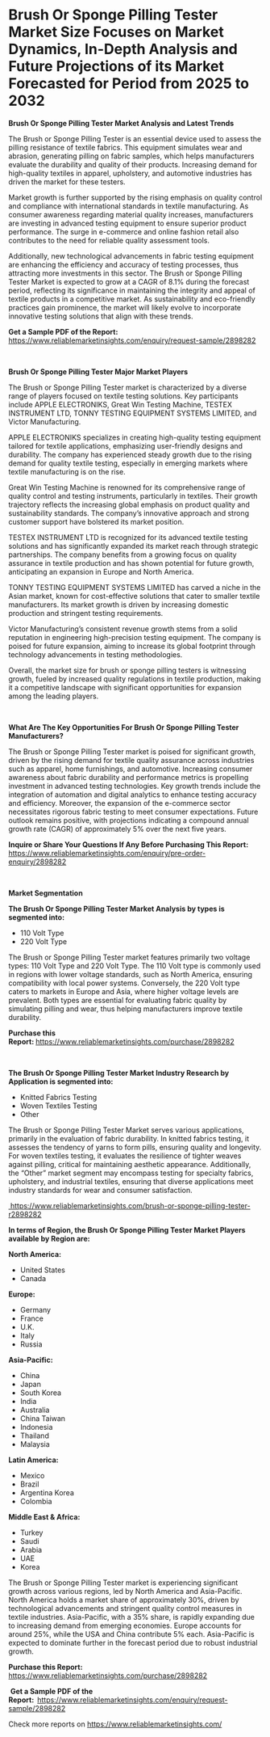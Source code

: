 <p><h1>Brush Or Sponge Pilling Tester Market Size Focuses on Market Dynamics, In-Depth Analysis and Future Projections of its Market Forecasted for Period from 2025 to 2032</h1></p><p><strong>Brush Or Sponge Pilling Tester Market Analysis and Latest Trends</strong></p>
<p><p>The Brush or Sponge Pilling Tester is an essential device used to assess the pilling resistance of textile fabrics. This equipment simulates wear and abrasion, generating pilling on fabric samples, which helps manufacturers evaluate the durability and quality of their products. Increasing demand for high-quality textiles in apparel, upholstery, and automotive industries has driven the market for these testers.</p><p>Market growth is further supported by the rising emphasis on quality control and compliance with international standards in textile manufacturing. As consumer awareness regarding material quality increases, manufacturers are investing in advanced testing equipment to ensure superior product performance. The surge in e-commerce and online fashion retail also contributes to the need for reliable quality assessment tools.</p><p>Additionally, new technological advancements in fabric testing equipment are enhancing the efficiency and accuracy of testing processes, thus attracting more investments in this sector. The Brush or Sponge Pilling Tester Market is expected to grow at a CAGR of 8.1% during the forecast period, reflecting its significance in maintaining the integrity and appeal of textile products in a competitive market. As sustainability and eco-friendly practices gain prominence, the market will likely evolve to incorporate innovative testing solutions that align with these trends.</p></p>
<p><strong>Get a Sample PDF of the Report:&nbsp;</strong> <a href="https://www.reliablemarketinsights.com/enquiry/request-sample/2898282?utm_campaign=3556&utm_medium=2&utm_source=Github&utm_content=ia&utm_term=15032025&utm_id=brush-or-sponge-pilling-tester">https://www.reliablemarketinsights.com/enquiry/request-sample/2898282</a></p>
<p>&nbsp;</p>
<p><strong>Brush Or Sponge Pilling Tester Major Market Players</strong></p>
<p><p>The Brush or Sponge Pilling Tester market is characterized by a diverse range of players focused on textile testing solutions. Key participants include APPLE ELECTRONIKS, Great Win Testing Machine, TESTEX INSTRUMENT LTD, TONNY TESTING EQUIPMENT SYSTEMS LIMITED, and Victor Manufacturing. </p><p>APPLE ELECTRONIKS specializes in creating high-quality testing equipment tailored for textile applications, emphasizing user-friendly designs and durability. The company has experienced steady growth due to the rising demand for quality textile testing, especially in emerging markets where textile manufacturing is on the rise.</p><p>Great Win Testing Machine is renowned for its comprehensive range of quality control and testing instruments, particularly in textiles. Their growth trajectory reflects the increasing global emphasis on product quality and sustainability standards. The company’s innovative approach and strong customer support have bolstered its market position.</p><p>TESTEX INSTRUMENT LTD is recognized for its advanced textile testing solutions and has significantly expanded its market reach through strategic partnerships. The company benefits from a growing focus on quality assurance in textile production and has shown potential for future growth, anticipating an expansion in Europe and North America.</p><p>TONNY TESTING EQUIPMENT SYSTEMS LIMITED has carved a niche in the Asian market, known for cost-effective solutions that cater to smaller textile manufacturers. Its market growth is driven by increasing domestic production and stringent testing requirements.</p><p>Victor Manufacturing’s consistent revenue growth stems from a solid reputation in engineering high-precision testing equipment. The company is poised for future expansion, aiming to increase its global footprint through technology advancements in testing methodologies.</p><p>Overall, the market size for brush or sponge pilling testers is witnessing growth, fueled by increased quality regulations in textile production, making it a competitive landscape with significant opportunities for expansion among the leading players.</p></p>
<p>&nbsp;</p>
<p><strong>What Are The Key Opportunities For Brush Or Sponge Pilling Tester Manufacturers?</strong></p>
<p><p>The Brush or Sponge Pilling Tester market is poised for significant growth, driven by the rising demand for textile quality assurance across industries such as apparel, home furnishings, and automotive. Increasing consumer awareness about fabric durability and performance metrics is propelling investment in advanced testing technologies. Key growth trends include the integration of automation and digital analytics to enhance testing accuracy and efficiency. Moreover, the expansion of the e-commerce sector necessitates rigorous fabric testing to meet consumer expectations. Future outlook remains positive, with projections indicating a compound annual growth rate (CAGR) of approximately 5% over the next five years.</p></p>
<p><strong>Inquire or Share Your Questions If Any Before Purchasing This Report:</strong> <a href="https://www.reliablemarketinsights.com/enquiry/pre-order-enquiry/2898282?utm_campaign=3556&utm_medium=2&utm_source=Github&utm_content=ia&utm_term=15032025&utm_id=brush-or-sponge-pilling-tester">https://www.reliablemarketinsights.com/enquiry/pre-order-enquiry/2898282</a></p>
<p>&nbsp;</p>
<p><strong>Market Segmentation</strong></p>
<p><strong>The Brush Or Sponge Pilling Tester Market Analysis by types is segmented into:</strong></p>
<p><ul><li>110 Volt Type</li><li>220 Volt Type</li></ul></p>
<p><p>The Brush or Sponge Pilling Tester market features primarily two voltage types: 110 Volt Type and 220 Volt Type. The 110 Volt type is commonly used in regions with lower voltage standards, such as North America, ensuring compatibility with local power systems. Conversely, the 220 Volt type caters to markets in Europe and Asia, where higher voltage levels are prevalent. Both types are essential for evaluating fabric quality by simulating pilling and wear, thus helping manufacturers improve textile durability.</p></p>
<p><strong>Purchase this Report:&nbsp;</strong><a href="https://www.reliablemarketinsights.com/purchase/2898282?utm_campaign=3556&utm_medium=2&utm_source=Github&utm_content=ia&utm_term=15032025&utm_id=brush-or-sponge-pilling-tester">https://www.reliablemarketinsights.com/purchase/2898282</a></p>
<p>&nbsp;</p>
<p><strong>The Brush Or Sponge Pilling Tester Market Industry Research by Application is segmented into:</strong></p>
<p><ul><li>Knitted Fabrics Testing</li><li>Woven Textiles Testing</li><li>Other</li></ul></p>
<p><p>The Brush or Sponge Pilling Tester Market serves various applications, primarily in the evaluation of fabric durability. In knitted fabrics testing, it assesses the tendency of yarns to form pills, ensuring quality and longevity. For woven textiles testing, it evaluates the resilience of tighter weaves against pilling, critical for maintaining aesthetic appearance. Additionally, the “Other” market segment may encompass testing for specialty fabrics, upholstery, and industrial textiles, ensuring that diverse applications meet industry standards for wear and consumer satisfaction.</p></p>
<p><a href="https://www.reliablemarketinsights.com/brush-or-sponge-pilling-tester-r2898282?utm_campaign=3556&utm_medium=2&utm_source=Github&utm_content=ia&utm_term=15032025&utm_id=brush-or-sponge-pilling-tester">&nbsp;https://www.reliablemarketinsights.com/brush-or-sponge-pilling-tester-r2898282</a></p>
<p><strong>In terms of Region, the Brush Or Sponge Pilling Tester Market Players available by Region are:</strong></p>
<p>
    <p> <strong> North America: </strong>
        <ul>
            <li>United States</li>
            <li>Canada</li>
        </ul>
        </p> 
    <p> <strong> Europe: </strong>
        <ul>
            <li>Germany</li>
            <li>France</li>
            <li>U.K.</li>
            <li>Italy</li>
            <li>Russia</li>
        </ul>
        </p> 
    <p> <strong> Asia-Pacific: </strong>
        <ul>
            <li>China</li>
            <li>Japan</li>
            <li>South Korea</li>
            <li>India</li>
            <li>Australia</li>
            <li>China Taiwan</li>
            <li>Indonesia</li>
            <li>Thailand</li>
            <li>Malaysia</li>
        </ul>
        </p> 
    <p> <strong> Latin America: </strong>
        <ul>
            <li>Mexico</li>
            <li>Brazil</li>
            <li>Argentina Korea</li>
            <li>Colombia</li>
        </ul>
        </p> 
    <p> <strong> Middle East & Africa: </strong>
        <ul>
            <li>Turkey</li>
            <li>Saudi</li>
            <li>Arabia</li>
            <li>UAE</li>
            <li>Korea</li>
        </ul>
    </p>
    </p>
<p><p>The Brush or Sponge Pilling Tester market is experiencing significant growth across various regions, led by North America and Asia-Pacific. North America holds a market share of approximately 30%, driven by technological advancements and stringent quality control measures in textile industries. Asia-Pacific, with a 35% share, is rapidly expanding due to increasing demand from emerging economies. Europe accounts for around 25%, while the USA and China contribute 5% each. Asia-Pacific is expected to dominate further in the forecast period due to robust industrial growth.</p></p>
<p><strong>Purchase this Report: </strong><a href="https://www.reliablemarketinsights.com/purchase/2898282?utm_campaign=3556&utm_medium=2&utm_source=Github&utm_content=ia&utm_term=15032025&utm_id=brush-or-sponge-pilling-tester">https://www.reliablemarketinsights.com/purchase/2898282</a></p>
<p>&nbsp;<strong>Get a Sample PDF of the Report:&nbsp;&nbsp;</strong><a href="https://www.reliablemarketinsights.com/enquiry/request-sample/2898282?utm_campaign=3556&utm_medium=2&utm_source=Github&utm_content=ia&utm_term=15032025&utm_id=brush-or-sponge-pilling-tester">https://www.reliablemarketinsights.com/enquiry/request-sample/2898282</a></p>
<p><strong></strong></p>
<p>Check more reports on <a href="https://www.reliablemarketinsights.com/?utm_campaign=3556&utm_medium=2&utm_source=Github&utm_content=ia&utm_term=15032025&utm_id=brush-or-sponge-pilling-tester">https://www.reliablemarketinsights.com/</a></p>